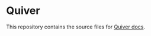 # Quiver

This repository contains the source files for [Quiver docs](http://quiverdocs.arrowchain.io/en/latest/).